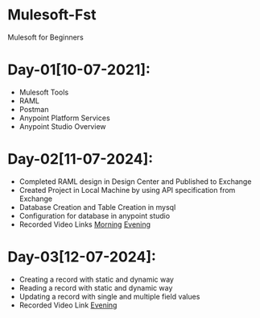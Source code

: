 # Mulesoft-Fst
Mulesoft for Beginners

# Day-01[10-07-2021]:
  - Mulesoft Tools
  - RAML
  - Postman
  - Anypoint Platform Services
  - Anypoint Studio Overview
# Day-02[11-07-2024]:
  - Completed RAML design in Design Center and Published to Exchange
  - Created Project in Local Machine by using API specification from Exchange
  - Database Creation and Table Creation in mysql
  - Configuration for database in anypoint studio
  - Recorded Video Links [Morning](https://transcripts.gotomeeting.com/#/s/fee5518982923cf96acd18c2c6018fa237ce766ae33fba02939cbf4d269a649e) [Evening](https://transcripts.gotomeeting.com/#/s/aa4f0c6ca9f1463c0dfcddb5d92cd353bc96f71ac02c9475cc9c6f32f5b8b1d4)

# Day-03[12-07-2024]:
  - Creating a record with static and dynamic way
  - Reading a record with static and dynamic way
  - Updating a record with single and multiple field values
  - Recorded Video Link [Evening](https://transcripts.gotomeeting.com/#/s/3fad2a4c9f53249240be1fa13d5adec7f17c8b7a1092630c5ae6ae8292394ada)
